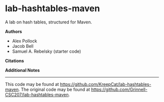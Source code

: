 # lab-hashtables-maven

A lab on hash tables, structured for Maven.

**Authors**

* Alex Pollock
* Jacob Bell
* Samuel A. Rebelsky (starter code)

**Citations**

**Additional Notes**

---

This code may be found at <https://github.com/KreepCat/lab-hashtables-maven>.
The original code may be found at <https://github.com/Grinnell-CSC207/lab-hashtables-maven>.
